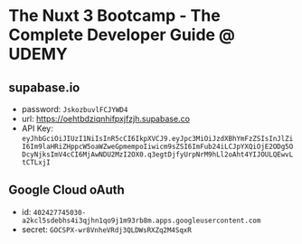 # The Nuxt 3 Bootcamp - The Complete Developer Guide @ UDEMY

## supabase.io

- password: `JskozbuvlFCJYWD4`
- url: https://oehtbdziqnhifpxjfzjh.supabase.co
- API Key: `eyJhbGciOiJIUzI1NiIsInR5cCI6IkpXVCJ9.eyJpc3MiOiJzdXBhYmFzZSIsInJlZiI6Im9laHRiZHppcW5oaWZweGpmempoIiwicm9sZSI6ImFub24iLCJpYXQiOjE2ODg5ODcyNjksImV4cCI6MjAwNDU2MzI2OX0.q3egtDjfyUrpNrM9hLl2oAht4YIJOULQEwvLtCTLxjI`

## Google Cloud oAuth

- id: `402427745030-a2kcl5sdebhs4i3qjhn1qo9j1m93rb8m.apps.googleusercontent.com`
- secret: `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`

